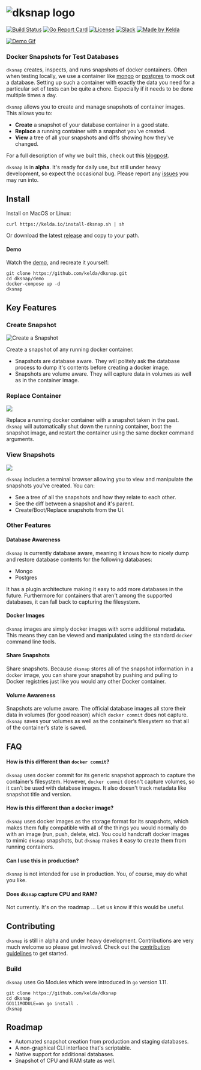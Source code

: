 # ![dksnap logo](https://kelda.io/img/dksnap/dksnap-logo2.png)
[![Build Status](https://travis-ci.org/kelda/dksnap.svg?branch=master)](https://travis-ci.org/kelda/dksnap)
[![Go Report Card](https://goreportcard.com/badge/github.com/kelda/dksnap)](https://goreportcard.com/report/github.com/kelda/dksnap)
[![License](https://img.shields.io/badge/License-Apache%202.0-blue.svg)](LICENSE)
[![Slack](https://kelda.io/img/dksnap/slack-badge.svg)](http://slack.kelda.io)
[![Made by Kelda](https://kelda.io/img/dksnap/love-badge.svg)](https://kelda.io)

[![Demo Gif](https://kelda.io/img/dksnap/dksnap-demo2.gif)](https://youtu.be/7Aaf5VCldLg)

### Docker Snapshots for Test Databases

`dksnap` creates, inspects, and runs snapshots of docker containers.
Often when testing locally, we use a container like [mongo](https://hub.docker.com/_/mongo) or
[postgres](https://hub.docker.com/_/postgres) to mock out a database.  Setting
up such a container with exactly the data you need for a particular set of
tests can be quite a chore.  Especially if it needs to be done multiple times a
day.

`dksnap` allows you to create and manage snapshots of container images. This
allows you to:

* **Create** a snapshot of your database container in a good state.
* **Replace** a running container with a snapshot you've created.
* **View** a tree of all your snapshots and diffs showing how they've changed.

For a full description of why we built this, check out this
[blogpost](https://kelda.io/todo).

`dksnap` is in **alpha**. It's ready for daily use, but still under heavy
development, so expect the occasional bug.  Please report any
[issues](https://github.com/kelda/dksnap/issues) you may run into.

## Install
Install on MacOS or Linux:

```
curl https://kelda.io/install-dksnap.sh | sh
```

Or download the latest [release](https://github.com/kelda/dksnap/releases) and
copy to your path.

#### Demo
Watch the [demo](https://youtu.be/7Aaf5VCldLg), and recreate it yourself:

```
git clone https://github.com/kelda/dksnap.git
cd dksnap/demo
docker-compose up -d
dksnap
```

## Key Features

### Create Snapshot
![Create a Snapshot](https://kelda.io/img/dksnap/create-snapshot.gif)

Create a snapshot of any running docker container.
* Snapshots are database aware.  They will politely ask the database process to
  dump it's contents before creating a docker image.
* Snapshots are volume aware.  They will capture data in volumes as well as in
  the container image.

### Replace Container
![](https://kelda.io/img/dksnap/swap-snapshot.gif)

Replace a running docker container with a snapshot taken in the past.  `dksnap`
will automatically shut down the running container, boot the snapshot image,
and restart the container using the same docker command arguments.

### View Snapshots
![](https://kelda.io/img/dksnap/view-history.gif)

`dksnap` includes a terminal browser allowing you to view and manipulate the
snapshots you've created.  You can:
* See a tree of all the snapshots and how they relate to each other.
* See the diff between a snapshot and it's parent.
* Create/Boot/Replace snapshots from the UI.

### Other Features

#### Database Awareness
`dksnap` is currently database aware, meaning it knows how to nicely dump and
restore database contents for the following databases:
* Mongo
* Postgres

It has a plugin architecture making it easy to add more databases in the
future.  Furthermore for containers that aren't among the supported databases,
it can fall back to capturing the filesystem.

#### Docker Images
`dksnap` images are simply docker images with some additional metadata.  This
means they can be viewed and manipulated using the standard `docker` command
line tools.

#### Share Snapshots
Share snapshots. Because `dksnap` stores all of the snapshot information in a
`docker` image, you can share your snapshot by pushing and pulling to Docker
registries just like you would any other Docker container.

#### Volume Awareness
Snapshots are volume aware. The official database images all store their data
in volumes (for good reason) which `docker commit` does not capture.  `dksnap`
saves your volumes as well as the container’s filesystem so that all of the
container’s state is saved.

## FAQ

#### How is this different than `docker commit`?
`dksnap` uses docker commit for its generic snapshot approach to capture the
container’s filesystem. However, `docker commit` doesn't capture volumes, so it
can’t be used with database images. It also doesn't track metadata like
snapshot title and version.

#### How is this different than a docker image?
`dksnap` uses docker images as the storage format for its snapshots, which makes
them fully compatible with all of the things you would normally do with an
image (run, push, delete, etc). You could handcraft docker images to mimic
`dksnap` snapshots, but `dksnap` makes it easy to create them from running
containers.

####  Can I use this in production?
`dksnap` is not intended for use in production.  You, of course, may do what
you like.

####  Does `dksnap` capture CPU and RAM?
Not currently.  It's on the roadmap ...  Let us know if this would be useful.

## Contributing

`dksnap` is still in alpha and under heavy development.  Contributions are very
much welcome so please get involved.  Check out the [contribution
guidelines](CONTRIBUTING.md) to get started.

### Build

`dksnap` uses Go Modules which were introduced in `go` version 1.11.

```
git clone https://github.com/kelda/dksnap
cd dksnap
GO111MODULE=on go install .
dksnap
```

## Roadmap

* Automated snapshot creation from production and staging databases.
* A non-graphical CLI interface that's scriptable.
* Native support for additional databases.
* Snapshot of CPU and RAM state as well.
